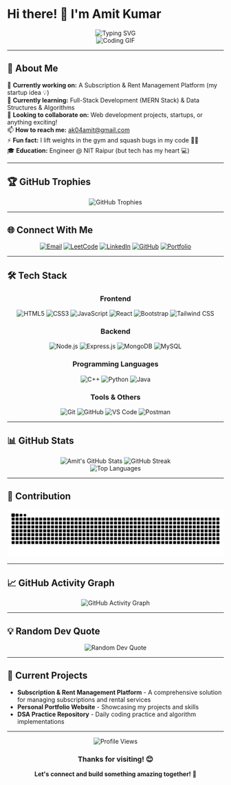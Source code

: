 # Hi there! 👋 I'm Amit Kumar

<div align="center">
  <img src="https://readme-typing-svg.herokuapp.com?font=Fira+Code&weight=600&size=28&pause=1000&color=00D9FF&center=true&vCenter=true&random=false&width=600&lines=Full-Stack+Developer+%F0%9F%9A%80;Engineer+%40+NIT+Raipur+%E2%9B%8F%EF%B8%8F;Problem+Solver+%F0%9F%A7%A9;Tech+Enthusiast+%F0%9F%92%BB" alt="Typing SVG" />
</div>

<div align="center">
  <img src="https://media.giphy.com/media/qgQUggAC3Pfv687qPC/giphy.gif" width="400" alt="Coding GIF">
</div>

---

## 🚀 About Me

🔭 **Currently working on:** A Subscription & Rent Management Platform (my startup idea 💡)  
🌱 **Currently learning:** Full-Stack Development (MERN Stack) & Data Structures & Algorithms  
👯 **Looking to collaborate on:** Web development projects, startups, or anything exciting!  
📫 **How to reach me:** ak04amit@gmail.com  
⚡ **Fun fact:** I lift weights in the gym and squash bugs in my code 🐛💪  
🎓 **Education:** Engineer @ NIT Raipur (but tech has my heart 💻)

---

## 🏆 GitHub Trophies
<div align="center">
  <img src="https://github-profile-trophy.vercel.app/?username=ak04amit&theme=darkhub&no-frame=true&no-bg=true&margin-w=4&column=7" alt="GitHub Trophies" />
</div>

---

## 🌐 Connect With Me

<div align="center">
  
[![Email](https://img.shields.io/badge/Gmail-D14836?style=for-the-badge&logo=gmail&logoColor=white)](mailto:ak04amit@gmail.com)
[![LeetCode](https://img.shields.io/badge/LeetCode-FFA116?style=for-the-badge&logo=leetcode&logoColor=black)](https://leetcode.com/ak04amit)
[![LinkedIn](https://img.shields.io/badge/LinkedIn-0077B5?style=for-the-badge&logo=linkedin&logoColor=white)](https://linkedin.com/in/ak04amit)
[![GitHub](https://img.shields.io/badge/GitHub-100000?style=for-the-badge&logo=github&logoColor=white)](https://github.com/ak04amit)
[![Portfolio](https://img.shields.io/badge/Portfolio-FF5722?style=for-the-badge&logo=todoist&logoColor=white)](https://ak04amit.github.io)

</div>

---

## 🛠️ Tech Stack

<div align="center">

### Frontend
![HTML5](https://img.shields.io/badge/HTML5-E34F26?style=for-the-badge&logo=html5&logoColor=white)
![CSS3](https://img.shields.io/badge/CSS3-1572B6?style=for-the-badge&logo=css3&logoColor=white)
![JavaScript](https://img.shields.io/badge/JavaScript-F7DF1E?style=for-the-badge&logo=javascript&logoColor=black)
![React](https://img.shields.io/badge/React-20232A?style=for-the-badge&logo=react&logoColor=61DAFB)
![Bootstrap](https://img.shields.io/badge/Bootstrap-563D7C?style=for-the-badge&logo=bootstrap&logoColor=white)
![Tailwind CSS](https://img.shields.io/badge/Tailwind_CSS-38B2AC?style=for-the-badge&logo=tailwind-css&logoColor=white)

### Backend
![Node.js](https://img.shields.io/badge/Node.js-43853D?style=for-the-badge&logo=node.js&logoColor=white)
![Express.js](https://img.shields.io/badge/Express.js-404D59?style=for-the-badge)
![MongoDB](https://img.shields.io/badge/MongoDB-4EA94B?style=for-the-badge&logo=mongodb&logoColor=white)
![MySQL](https://img.shields.io/badge/MySQL-005C84?style=for-the-badge&logo=mysql&logoColor=white)

### Programming Languages
![C++](https://img.shields.io/badge/C%2B%2B-00599C?style=for-the-badge&logo=c%2B%2B&logoColor=white)
![Python](https://img.shields.io/badge/Python-3776AB?style=for-the-badge&logo=python&logoColor=white)
![Java](https://img.shields.io/badge/Java-ED8B00?style=for-the-badge&logo=openjdk&logoColor=white)

### Tools & Others
![Git](https://img.shields.io/badge/GIT-E44C30?style=for-the-badge&logo=git&logoColor=white)
![GitHub](https://img.shields.io/badge/GitHub-100000?style=for-the-badge&logo=github&logoColor=white)
![VS Code](https://img.shields.io/badge/Visual_Studio_Code-0078D4?style=for-the-badge&logo=visual%20studio%20code&logoColor=white)
![Postman](https://img.shields.io/badge/Postman-FF6C37?style=for-the-badge&logo=postman&logoColor=white)

</div>

---

## 📊 GitHub Stats

<div align="center">
  <img src="https://github-readme-stats.vercel.app/api?username=ak04amit&show_icons=true&theme=tokyonight&hide_border=true&count_private=true" alt="Amit's GitHub Stats" />
  <img src="https://github-readme-streak-stats.herokuapp.com/?user=ak04amit&theme=tokyonight&hide_border=true" alt="GitHub Streak" />
</div>

<div align="center">
  <img src="https://github-readme-stats.vercel.app/api/top-langs/?username=ak04amit&layout=compact&theme=tokyonight&hide_border=true&langs_count=8" alt="Top Languages" />
</div>

---

## 🐍 Contribution

<div align="center">
  <img src="https://raw.githubusercontent.com/ak04amit/ak04amit/output/github-contribution-grid-snake.svg" alt="Snake Animation" />
</div>

---

## 📈 GitHub Activity Graph

<div align="center">
  <img src="https://github-readme-activity-graph.vercel.app/graph?username=ak04amit&theme=tokyo-night&hide_border=true" alt="GitHub Activity Graph" />
</div>

---

## 💡 Random Dev Quote

<div align="center">
  <img src="https://quotes-github-readme.vercel.app/api?type=horizontal&theme=tokyonight" alt="Random Dev Quote" />
</div>

---

## 🚀 Current Projects

- **Subscription & Rent Management Platform** - A comprehensive solution for managing subscriptions and rental services
- **Personal Portfolio Website** - Showcasing my projects and skills
- **DSA Practice Repository** - Daily coding practice and algorithm implementations

---

<div align="center">
  <img src="https://komarev.com/ghpvc/?username=ak04amit&label=Profile%20Views&color=0e75b6&style=flat" alt="Profile Views" />
</div>

<div align="center">
  
### Thanks for visiting! 😊
  
**Let's connect and build something amazing together!** 🚀
  
</div>

